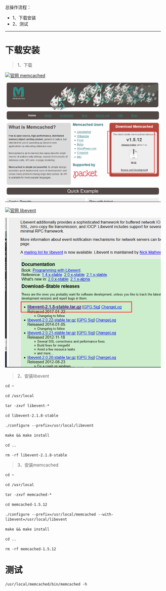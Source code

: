 总操作流程：
- 1、下载安装
- 2、测试

***

# 下载安装
> 1、下载

[![](https://img.shields.io/badge/官网-memcached-red.svg "官网 memcached")](http://memcached.org/)

![](image/1-1.png)

[![](https://img.shields.io/badge/官网-libevent-red.svg "官网 libevent")](http://libevent.org/)

![](image/1-2.png)

> 2、安装libevent

```
cd ~ 

cd /usr/local

tar -zxvf libevent-*

cd libevent-2.1.8-stable

./configure --prefix=/usr/local/libevent

make && make install

cd ..

rm -rf libevent-2.1.8-stable

```
> 3、安装memcached

```
cd ~ 

cd /usr/local

tar -zxvf memcached-*

cd memcached-1.5.12

./configure --prefix=/usr/local/memcached --with-libevent=/usr/local/libevent

make && make install

cd ..

rm -rf memcached-1.5.12
```

# 测试

```
/usr/local/memcached/bin/memcached -h 
```

